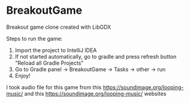 # BreakoutGame
Breakout game clone created with LibGDX

Steps to run the game:
1. Import the project to IntelliJ IDEA
2. If not started automatically, go to gradle and press refresh button "Reload all Gradle Projects"
3. Go to Gradle panel -> BreakoutGame -> Tasks -> other -> run
4. Enjoy!

I took audio file for this game from 
this https://soundimage.org/looping-music/ 
and 
this https://soundimage.org/looping-music/ websites 

